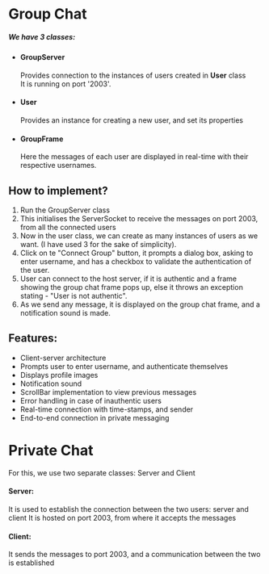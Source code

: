 # Group Chat
##### We have 3 classes:
* #### GroupServer
  Provides connection to the instances of users created in **User** class <br>
  It is running on port '2003'.
* #### User
  Provides an instance for creating a new user, and set its properties
* #### GroupFrame
  Here the messages of each user are displayed in real-time with their respective usernames.


## How to implement?
1. Run the GroupServer class
2. This initialises the ServerSocket to receive the messages on port 2003, from all the connected users
3. Now in the user class, we can create as many instances of users as we want. (I have used 3 for the sake of simplicity).
4. Click on te "Connect Group" button, it prompts a dialog box, asking to enter username, and has a checkbox to validate the authentication of the user.
5. User can connect to the host server, if it is authentic and a frame showing the group chat frame pops up, else it throws an exception stating - "User is not authentic".
6. As we send any message, it is displayed on the group chat frame, and a notification sound is made.


## Features:
* Client-server architecture
* Prompts user to enter username, and authenticate themselves
* Displays profile images
* Notification sound
* ScrollBar implementation to view previous messages
* Error handling in case of inauthentic users
* Real-time connection with time-stamps, and sender
* End-to-end connection in private messaging




# Private Chat

For this, we use two separate classes: Server and Client

#### Server:
It is used to establish the connection between the two users: server and client
It is hosted on port 2003, from where it accepts the messages

#### Client:
It sends the messages to port 2003, and a communication between the two is established